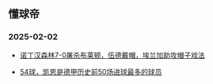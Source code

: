 ## 懂球帝 
### 2025-02-02

+ [诺丁汉森林7-0屠杀布莱顿，伍德戴帽，埃兰加助攻帽子戏法](https://n.dongqiudi.com/webapp/news.html%3FarticleId%3D4885870%26from%3Dtab_0)

+ [54球，凯恩是德甲历史前50场进球最多的球员](https://n.dongqiudi.com/webapp/news.html%3FarticleId%3D4886159%26from%3Dtab_0)

